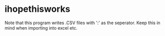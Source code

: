 # ihopethisworks

Note that this program writes .CSV files with ':' as the seperator. Keep this in mind when importing into excel etc. 
